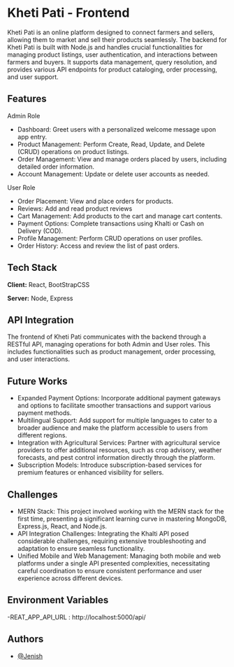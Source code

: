 
# Kheti Pati - Frontend

Kheti Pati is an online platform designed to connect farmers and sellers, allowing them to market and sell their products seamlessly. The backend for Kheti Pati is built with Node.js and handles crucial functionalities for managing product listings, user authentication, and interactions between farmers and buyers. It supports data management, query resolution, and provides various API endpoints for product cataloging, order processing, and user support.





## Features

Admin Role
- Dashboard: Greet users with a personalized welcome message upon app entry.
- Product Management: Perform Create, Read, Update, and Delete (CRUD) operations on product listings.
- Order Management: View and manage orders placed by users, including detailed order information.
- Account Management: Update or delete user accounts as needed.

User Role
- Order Placement: View and place orders for products.
- Reviews: Add and read product reviews
- Cart Management: Add products to the cart and manage cart contents.
- Payment Options: Complete transactions using Khalti or Cash on Delivery (COD).
- Profile Management: Perform CRUD operations on user profiles.
- Order History: Access and review the list of past orders.




## Tech Stack

**Client:** React, BootStrapCSS

**Server:** Node, Express


## API Integration

The frontend of Kheti Pati communicates with the backend through a RESTful API, managing operations for both Admin and User roles. This includes functionalities such as product management, order processing, and user interactions.



## Future Works

- Expanded Payment Options: Incorporate additional payment gateways and options to facilitate smoother transactions and support various payment methods.
- Multilingual Support: Add support for multiple languages to cater to a broader audience and make the platform accessible to users from different regions.
- Integration with Agricultural Services: Partner with agricultural service providers to offer additional resources, such as crop advisory, weather forecasts, and pest control information directly through the platform.
- Subscription Models: Introduce subscription-based services for premium features or enhanced visibility for sellers.
## Challenges

- MERN Stack: This project involved working with the MERN stack for the first time, presenting a significant learning curve in mastering MongoDB, Express.js, React, and Node.js.
- API Integration Challenges: Integrating the Khalti API posed considerable challenges, requiring extensive troubleshooting and adaptation to ensure seamless functionality.
- Unified Mobile and Web Management: Managing both mobile and web platforms under a single API presented complexities, necessitating careful coordination to ensure consistent performance and user experience across different devices.
## Environment Variables
-REAT_APP_API_URL : http://localhost:5000/api/
## Authors

- [@Jenish](https://github.com/Jemnish)



